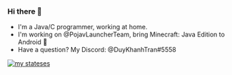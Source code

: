 ### Hi there 👋
- I'm a Java/C programmer, working at home.
- I'm working on @PojavLauncherTeam, bring Minecraft: Java Edition to Android 🚀
- Have a question? My Discord: @DuyKhanhTran#5558

[![my stateses](https://github-readme-stats.vercel.app/api?username=khanhduytran0)](https://github.com/anuraghazra/github-readme-stats)

<!--
**khanhduytran0/khanhduytran0** is a ✨ _special_ ✨ repository because its `README.md` (this file) appears on your GitHub profile.

Here are some ideas to get you started:

- 🔭 I’m currently working on ...
- 🌱 I’m currently learning ...
- 👯 I’m looking to collaborate on ...
- 🤔 I’m looking for help with ...
- 💬 Ask me about ...
- 📫 How to reach me: ...
- 😄 Pronouns: ...
- ⚡ Fun fact: ...
-->

